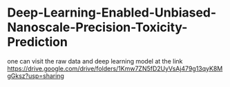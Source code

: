 # Deep-Learning-Enabled-Unbiased-Nanoscale-Precision-Toxicity-Prediction
one can visit the raw data and deep learning model at the link https://drive.google.com/drive/folders/1Kmw7ZN5fD2UyVsAj479g13qyK8MgGksz?usp=sharing
